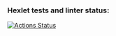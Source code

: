 ### Hexlet tests and linter status:
[![Actions Status](https://github.com/arttzima/backend-project-lvl1/workflows/hexlet-check/badge.svg)](https://github.com/arttzima/backend-project-lvl1/actions)